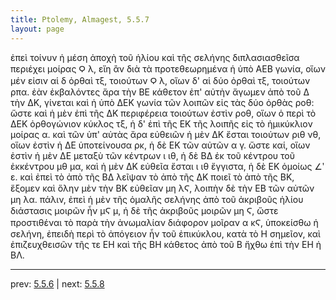 ```yaml
---
title: Ptolemy, Almagest, 5.5.7
layout: page
---
```


ἐπεὶ τοίνυν ἡ μέση ἀποχὴ τοῦ ἡλίου καὶ τῆς σελήνης διπλασιασθεῖσα περιέχει μοίρας Ϙ λ, εἴη ἂν διὰ τὰ προτεθεωρημένα ἡ ὑπὸ ΑΕΒ γωνία, οἵων μέν εἰσιν αἱ δ ὀρθαὶ τξ, τοιούτων Ϙ λ, οἵων δ' αἱ δύο ὀρθαὶ τξ, τοιούτων ρπα. ἐὰν ἐκβαλόντες ἄρα τὴν ΒΕ κάθετον ἐπ' αὐτὴν ἄγωμεν ἀπὸ τοῦ Δ τὴν ΔΚ, γίνεται καὶ ἡ ὑπὸ ΔΕΚ γωνία τῶν λοιπῶν εἰς τὰς δύο ὀρθὰς ροθ: ὥστε καὶ ἡ μὲν ἐπὶ τῆς ΔΚ περιφέρεια τοιούτων ἐστὶν ροθ, οἵων ὁ περὶ τὸ ΔΕΚ ὀρθογώνιον κύκλος τξ, ἡ δ' ἐπὶ τῆς ΕΚ τῆς λοιπῆς εἰς τὸ ἡμικύκλιον μοίρας α. καὶ τῶν ὑπ' αὐτὰς ἄρα εὐθειῶν ἡ μὲν ΔΚ ἔσται τοιούτων ριθ νθ, οἵων ἐστὶν ἡ ΔΕ ὑποτείνουσα ρκ, ἡ δὲ ΕΚ τῶν αὐτῶν α γ. ὥστε καί, οἵων ἐστὶν ἡ μὲν ΔΕ μεταξὺ τῶν κέντρων ι ιθ, ἡ δὲ ΒΔ ἐκ τοῦ κέντρου τοῦ ἐκκέντρου μθ μα, καὶ ἡ μὲν ΔΚ εὐθεῖα ἔσται ι ιθ ἔγγιστα, ἡ δὲ ΕΚ ὁμοίως ∠ʹ ε. καὶ ἐπεὶ τὸ ἀπὸ τῆς ΒΔ λεῖψαν τὸ ἀπὸ τῆς ΔΚ ποιεῖ τὸ ἀπὸ τῆς ΒΚ, ἕξομεν καὶ ὅλην μὲν τὴν ΒΚ εὐθεῖαν μη λϚ, λοιπὴν δὲ τὴν ΕΒ τῶν αὐτῶν μη λα. πάλιν, ἐπεὶ ἡ μὲν τῆς ὁμαλῆς σελήνης ἀπὸ τοῦ ἀκριβοῦς ἡλίου διάστασις μοιρῶν ἦν μϚ μ, ἡ δὲ τῆς ἀκριβοῦς μοιρῶν μη Ϛ, ὥστε προστιθέναι τὸ παρὰ τὴν ἀνωμαλίαν διάφορον μοῖραν α κϚ, ὑποκείσθω ἡ σελήνη, ἐπειδὴ περὶ τὸ ἀπόγειον ἦν τοῦ ἐπικύκλου, κατὰ τὸ Η σημεῖον, καὶ ἐπιζευχθεισῶν τῆς τε ΕΗ καὶ τῆς ΒΗ κάθετος ἀπὸ τοῦ Β ἤχθω ἐπὶ τὴν ΕΗ ἡ ΒΛ. 

---

prev: [5.5.6](../5.5.6/) | next: [5.5.8](../5.5.8/)

